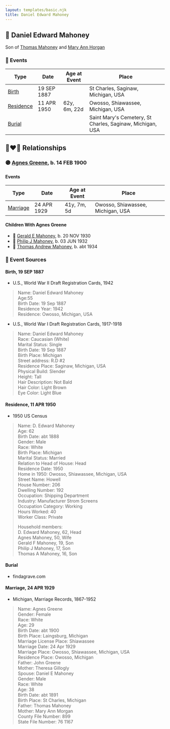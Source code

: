 ```yaml
---
layout: templates/basic.njk
title: Daniel Edward Mahoney
---
```

## 🔵 Daniel Edward Mahoney

Son of [Thomas Mahoney](/people/4/41476460) and [Mary Ann Horgan](/people/9/90749846)

### 📆 Events

Type | Date | Age at Event | Place
------ | ------ | ------ | ------
[Birth](#event-event-2) | 19 SEP 1887 |  | St Charles, Saginaw, Michigan, USA
[Residence](#event-event-0) | 11 APR 1950 | 62y, 6m, 22d | Owosso, Shiawassee, Michigan, USA
[Burial](#event-event-4) |  |  | Saint Mary's Cemetery, St Charles, Saginaw, Michigan, USA

## 👩‍❤️‍👨 Relationships

### 🟣 [Agnes Greene](/people/1/15565254), b. 14 FEB 1900

#### Events

Type | Date | Age at Event | Place
------ | ------ | ------ | ------
[Marriage](#event-family-0-event-0) | 24 APR 1929 | 41y, 7m, 5d | Owosso, Shiawassee, Michigan, USA
#### Children With Agnes Greene
* 🔵 [Gerald E Mahoney](/people/1/10062624), b. 20 NOV 1930
* 🔵 [Philip J Mahoney](/people/6/64895326), b. 03 JUN 1932
* 🔵 [Thomas Andrew Mahoney](/people/3/30323065), b. abt 1934
### 📰 Event Sources

#### <a id="event-event-2"></a> Birth, 19 SEP 1887
* U.S., World War II Draft Registration Cards, 1942
>   
  > Name: Daniel Edward Mahoney  
  > Age:55  
  > Birth Date: 19 Sep 1887  
  > Residence Year: 1942  
  > Residence: Owosso, Michigan, USA
* U.S., World War I Draft Registration Cards, 1917-1918
>   
  > Name: Daniel Edward Mahoney  
  > Race: Caucasian (White)  
  > Marital Status: Single  
  > Birth Date: 19 Sep 1887  
  > Birth Place: Michigan  
  > Street address: R.D #2  
  > Residence Place: Saginaw, Michigan, USA  
  > Physical Build: Slender  
  > Height: Tall  
  > Hair Description: Not Bald  
  > Hair Color: Light Brown  
  > Eye Color: Light Blue

#### <a id="event-event-0"></a> Residence, 11 APR 1950
* 1950 US Census
>   
  > Name: D. Edward Mahoney  
  > Age: 62  
  > Birth Date: abt 1888  
  > Gender: Male  
  > Race: White  
  > Birth Place: Michigan  
  > Marital Status: Married  
  > Relation to Head of House: Head  
  > Residence Date: 1950  
  > Home in 1950: Owosso, Shiawassee, Michigan, USA  
  > Street Name: Howell  
  > House Number: 206  
  > Dwelling Number: 192  
  > Occupation: Shipping Department  
  > Industry: Manufacturer Strom Screens  
  > Occupation Category: Working  
  > Hours Worked: 40  
  > Worker Class: Private  
  >   
  > Household members:  
  > D. Edward Mahoney, 62, Head  
  > Agnes Mahoney, 50, Wife  
  > Gerald F Mahoney, 19, Son  
  > Philip J Mahoney, 17, Son  
  > Thomas A Mahoney, 16, Son  
  >

#### <a id="event-event-4"></a> Burial
* findagrave.com
#### <a id="event-family-0-event-0"></a> Marriage, 24 APR 1929
* Michigan, Marriage Records, 1867-1952
>   
  > Name: Agnes Greene  
  > Gender: Female  
  > Race: White  
  > Age: 29  
  > Birth Date: abt 1900  
  > Birth Place: Laingsburg, Michigan  
  > Marriage License Place: Shiawassee  
  > Marriage Date: 24 Apr 1929  
  > Marriage Place: Owosso, Shiawassee, Michigan, USA  
  > Residence Place: Owosso, Michigan  
  > Father: John Greene  
  > Mother: Theresa Gillogly  
  > Spouse: Daniel E Mahoney  
  > Gender: Male  
  > Race: White  
  > Age: 38  
  > Birth Date: abt 1891  
  > Birth Place: St Charles, Michigan  
  > Father: Thomas Mahoney  
  > Mother: Mary Ann Morgan  
  > County File Number: 899  
  > State File Number: 76 1167  
  >
